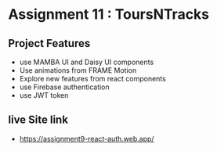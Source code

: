 

# Assignment 11 : ToursNTracks

## Project  Features

- use MAMBA UI and Daisy UI components
- Use animations from FRAME Motion
- Explore new features from react components
- use Firebase authentication
- use JWT token 


## live Site link
- https://assignment9-react-auth.web.app/

